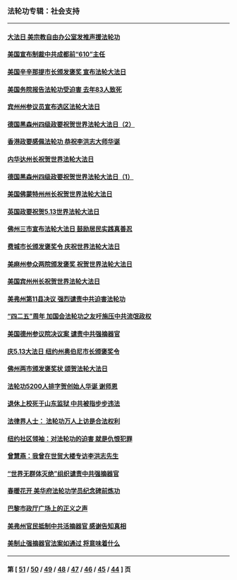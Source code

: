 ### 法轮功专辑：社会支持
---
#### [大法日 美宗教自由办公室发推声援法轮功](../../pages/nf4386/n12950669.md?05160430) 
#### [美国宣布制裁中共成都前“610”主任](../../pages/nf4386/n12943654.md?05160430) 
#### [美国辛辛那提市长颁发褒奖 宣布法轮大法日](../../pages/nf4386/n12948869.md?05160430) 
#### [美国务院报告法轮功受迫害 去年83人致死](../../pages/nf4386/n12944350.md?05160430) 
#### [宾州州参议员宣布选区法轮大法日](../../pages/nf4386/n12939844.md?05160430) 
#### [德国黑森州四级政要祝贺世界法轮大法日（2）](../../pages/nf4386/n12937571.md?05160430) 
#### [香港政要感佩法轮功 恭祝李洪志大师华诞](../../pages/nf4386/n12937400.md?05160430) 
#### [内华达州长祝贺世界法轮大法日](../../pages/nf4386/n12936785.md?05160430) 
#### [德国黑森州四级政要祝贺世界法轮大法日（1）](../../pages/nf4386/n12934877.md?05160430) 
#### [美国佛蒙特州州长祝贺世界法轮大法日](../../pages/nf4386/n12935031.md?05160430) 
#### [英国政要祝贺5.13世界法轮大法日](../../pages/nf4386/n12934700.md?05160430) 
#### [佛州三市宣布法轮大法日 鼓励居民实践真善忍](../../pages/nf4386/n12934466.md?05160430) 
#### [费城市长颁发褒奖令 庆祝世界法轮大法日](../../pages/nf4386/n12928833.md?05160430) 
#### [美麻州参众两院颁发褒奖 祝贺世界法轮大法日](../../pages/nf4386/n12928372.md?05160430) 
#### [美国宾州州长祝贺世界法轮大法日](../../pages/nf4386/n12928310.md?05160430) 
#### [美弗州第11县决议 强烈谴责中共迫害法轮功](../../pages/nf4386/n12925015.md?05160430) 
#### [“四二五”周年 加国会法轮功之友吁施压中共流氓政权](../../pages/nf4386/n12896250.md?05160430) 
#### [美国德州参议院决议案 谴责中共强摘器官](../../pages/nf4386/n12924452.md?05160430) 
#### [庆5.13大法日 纽约州奥伯尼市长颁褒奖令](../../pages/nf4386/n12921706.md?05160430) 
#### [佛州两市颁发褒奖状 颂贺法轮大法日](../../pages/nf4386/n12922678.md?05160430) 
#### [法轮功5200人排字贺创始人华诞 谢师恩](../../pages/nf4386/n12918251.md?05160430) 
#### [退休上校死于山东监狱 中共被指步步违法](../../pages/nf4386/n12914624.md?05160430) 
#### [法律界人士： 法轮功万人上访是合法权利](../../pages/nf4386/n12902232.md?05160430) 
#### [纽约社区领袖：对法轮功的迫害 就是仇恨犯罪](../../pages/nf4386/n12901973.md?05160430) 
#### [曾慧燕：我曾在世贸大楼专访李洪志先生](../../pages/nf4386/n12898729.md?05160430) 
#### [“世界无群体灭绝”组织谴责中共强摘器官](../../pages/nf4386/n12871807.md?05160430) 
#### [春暖花开 美华府法轮功学员纪念碑前炼功](../../pages/nf4386/n12873078.md?05160430) 
#### [巴黎市政厅广场上的正义之声](../../pages/nf4386/n12849786.md?05160430) 
#### [美弗州官民抵制中共活摘器官 感谢告知真相](../../pages/nf4386/n12828339.md?05160430) 
#### [美制止强摘器官法案如通过 将意味着什么](../../pages/nf4386/n12810955.md?05160430) 

---
#### 第 [ [51](./51.md?05160430) / [50](./50.md?05160430) / [49](./49.md?05160430) / [48](./48.md?05160430) / [47](./47.md?05160430) / [46](./46.md?05160430) / [45](./45.md?05160430) / [44](./44.md?05160430) ] 页
